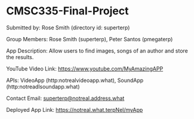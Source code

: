 # CMSC335-Final-Project

Submitted by: Rose Smith (directory id: superterp)

Group Members: Rose Smith (superterp), Peter Santos (pmegaterp)

App Description: Allow users to find images, songs of an author and store the results.

YouTube Video Link: https://www.youtube.com/MyAmazingAPP

APIs: VideoApp (http:notrealvideoapp.what), SoundApp (http:notreadlsoundapp.what)

Contact Email:  superterp@notreal.address.what

Deployed App Link: https://notreal.what.terpNel/myApp
